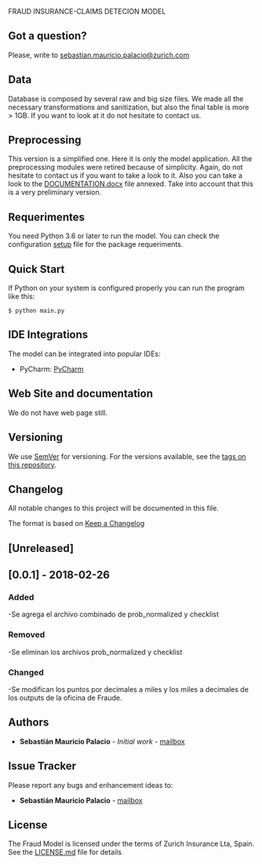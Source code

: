 FRAUD INSURANCE-CLAIMS DETECION MODEL

## Got a question?

Please, write to sebastian.mauricio.palacio@zurich.com

## Data
Database is composed by several raw and big size files. We made all the necessary transformations and sanitization, but also the final table is more > 1GB. If you want to look at it do not hesitate to contact us.

## Preprocessing
This version is a simplified one. Here it is only the model application. All the preprocessing modules were retired because of simplicity. Again, do not hesitate to contact us if you want to take a look to it. Also you can take a look to the [DOCUMENTATION.docx](CHANGELOG) file annexed. Take into account that this is a very preliminary version.

## Requerimentes

You need Python 3.6 or later to run the model. You can check the configuration [setup](setup.cfg) file for the package requeriments. 

## Quick Start

If Python on your system is configured properly you can run the program like this:

```
$ python main.py
```

## IDE Integrations

The model can be integrated into popular IDEs:

* PyCharm: [PyCharm](https://www.jetbrains.com/pycharm/)

## Web Site and documentation

We do not have web page still.


## Versioning

We use [SemVer](http://semver.org/) for versioning. For the versions available, see the [tags on this repository](https://github.com/your/project/tags).

## Changelog
All notable changes to this project will be documented in this file.

The format is based on [Keep a Changelog](http://keepachangelog.com/en/1.0.0/)

## [Unreleased]

## [0.0.1] - 2018-02-26
### Added
-Se agrega el archivo combinado de prob_normalized y checklist
### Removed
-Se eliminan los archivos prob_normalized y checklist
### Changed
-Se modifican los puntos por decimales a miles y los miles a decimales de los outputs de la oficina de Fraude.




## Authors

* **Sebastián Mauricio Palacio** - *Initial work* - [mailbox](sebastian.mauricio.palacio@zurich.com)

## Issue Tracker

Please report any bugs and enhancement ideas to:

* **Sebastián Mauricio Palacio** - [mailbox](sebastian.mauricio.palacio@zurich.com)

## License
The Fraud Model is licensed under the terms of Zurich Insurance Lta, Spain. See the [LICENSE.md](LICENSE.md) file for details

